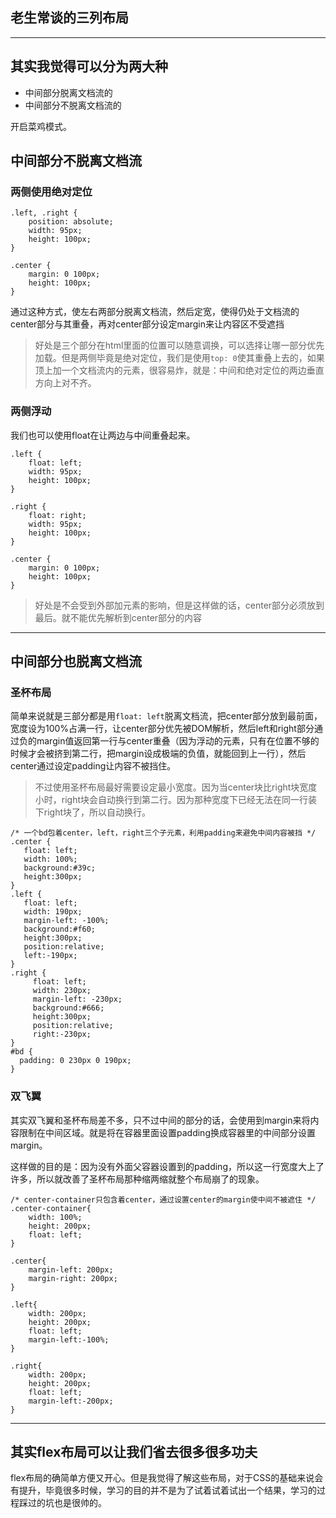 ## 老生常谈的三列布局

---

## 其实我觉得可以分为两大种

- 中间部分脱离文档流的
- 中间部分不脱离文档流的

开启菜鸡模式。

## 中间部分不脱离文档流

### 两侧使用绝对定位

```
.left, .right {
	position: absolute;
	width: 95px;
	height: 100px;
}

.center {
	margin: 0 100px;
	height: 100px;
}
```

通过这种方式，使左右两部分脱离文档流，然后定宽，使得仍处于文档流的center部分与其重叠，再对center部分设定margin来让内容区不受遮挡

> 好处是三个部分在html里面的位置可以随意调换，可以选择让哪一部分优先加载。但是两侧毕竟是绝对定位，我们是使用`top: 0`使其重叠上去的，如果顶上加一个文档流内的元素，很容易炸，就是：中间和绝对定位的两边垂直方向上对不齐。

### 两侧浮动

我们也可以使用float在让两边与中间重叠起来。

```
.left {
	float: left;
	width: 95px;
	height: 100px;
}

.right {
	float: right;
	width: 95px;
	height: 100px;
}

.center {
	margin: 0 100px;
	height: 100px;
}
```


> 好处是不会受到外部加元素的影响，但是这样做的话，center部分必须放到最后。就不能优先解析到center部分的内容

---

## 中间部分也脱离文档流

### 圣杯布局

简单来说就是三部分都是用`float: left`脱离文档流，把center部分放到最前面，宽度设为100%占满一行，让center部分优先被DOM解析，然后left和right部分通过负的margin值返回第一行与center重叠（因为浮动的元素，只有在位置不够的时候才会被挤到第二行，把margin设成极端的负值，就能回到上一行），然后center通过设定padding让内容不被挡住。

> 不过使用圣杯布局最好需要设定最小宽度。因为当center块比right块宽度小时，right块会自动换行到第二行。因为那种宽度下已经无法在同一行装下right块了，所以自动换行。


```
/* 一个bd包着center，left，right三个子元素，利用padding来避免中间内容被挡 */
.center {
   float: left;
   width: 100%;
   background:#39c;
   height:300px;
}
.left {
   float: left;
   width: 190px;
   margin-left: -100%;
   background:#f60;
   height:300px;
   position:relative;
   left:-190px;
}
.right {
     float: left;
     width: 230px;
     margin-left: -230px;
     background:#666;
     height:300px;
     position:relative;
     right:-230px;
}
#bd {
  padding: 0 230px 0 190px;
}
```

### 双飞翼

其实双飞翼和圣杯布局差不多，只不过中间的部分的话，会使用到margin来将内容限制在中间区域。就是将在容器里面设置padding换成容器里的中间部分设置margin。

这样做的目的是：因为没有外面父容器设置到的padding，所以这一行宽度大上了许多，所以就改善了圣杯布局那种缩两缩就整个布局崩了的现象。

```
/* center-container只包含着center，通过设置center的margin使中间不被遮住 */
.center-container{
    width: 100%;
    height: 200px;
    float: left;
}

.center{
    margin-left: 200px;
    margin-right: 200px;
}

.left{
    width: 200px;
    height: 200px;
    float: left;
    margin-left:-100%;
}

.right{
    width: 200px;
    height: 200px;
    float: left;
    margin-left:-200px;
}
```


---

## 其实flex布局可以让我们省去很多很多功夫

flex布局的确简单方便又开心。但是我觉得了解这些布局，对于CSS的基础来说会有提升，毕竟很多时候，学习的目的并不是为了试着试着试出一个结果，学习的过程踩过的坑也是很帅的。
